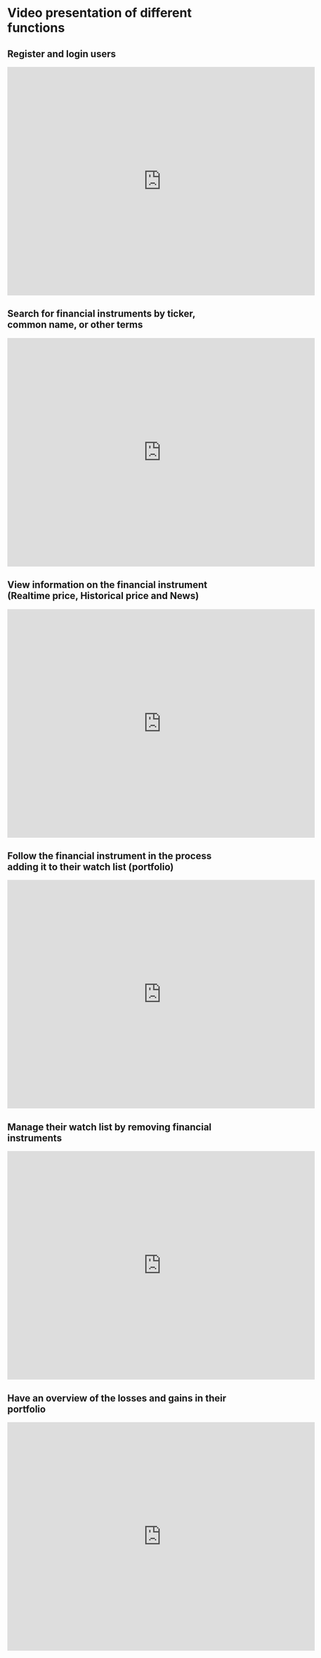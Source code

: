 # Video presentation of different functions

## Register and login users 
<iframe src="https://github.com/XuetingWu46/S8/blob/main/user_demo/register%26login.mp4" scrolling="no" border="0" frameborder="no" framespacing="0" allowfullscreen="true"  width="700px" height="520px"> </iframe>


## Search for financial instruments by ticker, common name, or other terms
<iframe src="https://github.com/XuetingWu46/S8/blob/main/user_demo/search.mp4" scrolling="no" border="0" frameborder="no" framespacing="0" allowfullscreen="true"  width="700px" height="520px"> </iframe>

## View information on the financial instrument (Realtime price, Historical price and News)
<iframe src="https://github.com/XuetingWu46/S8/blob/main/user_demo/view%20information.mp4" scrolling="no" border="0" frameborder="no" framespacing="0" allowfullscreen="true"  width="700px" height="520px"> </iframe>

## Follow the financial instrument in the process adding it to their watch list (portfolio)
<iframe src="https://github.com/XuetingWu46/S8/blob/main/user_demo/Add_to_list.mp4" scrolling="no" border="0" frameborder="no" framespacing="0" allowfullscreen="true"  width="700px" height="520px"> </iframe>

## Manage their watch list by removing financial instruments
<iframe src="https://github.com/XuetingWu46/S8/blob/main/user_demo/delete.mp4" scrolling="no" border="0" frameborder="no" framespacing="0" allowfullscreen="true"  width="700px" height="520px"> </iframe>

## Have an overview of the losses and gains in their portfolio
<iframe src="https://github.com/XuetingWu46/S8/blob/main/user_demo/loss%26gain.mp4" scrolling="no" border="0" frameborder="no" framespacing="0" allowfullscreen="true"  width="700px" height="520px"> </iframe>